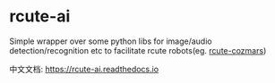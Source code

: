 # rcute-ai
Simple wrapper over some python libs for image/audio detection/recognition etc to facilitate rcute robots(eg. [rcute-cozmars](https://github.com/hyansuper/rcute-cozmars))

中文文档: https://rcute-ai.readthedocs.io